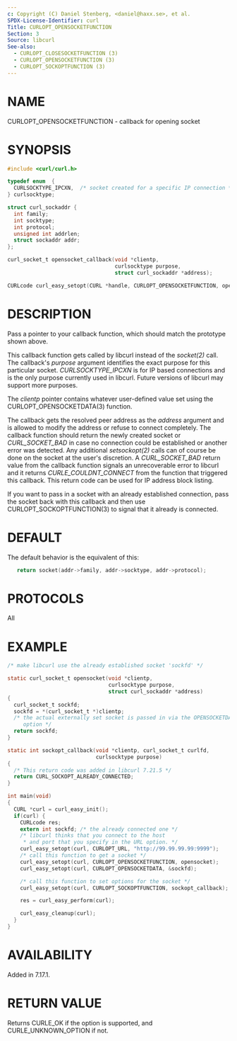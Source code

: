 ```yaml
---
c: Copyright (C) Daniel Stenberg, <daniel@haxx.se>, et al.
SPDX-License-Identifier: curl
Title: CURLOPT_OPENSOCKETFUNCTION
Section: 3
Source: libcurl
See-also:
  - CURLOPT_CLOSESOCKETFUNCTION (3)
  - CURLOPT_OPENSOCKETFUNCTION (3)
  - CURLOPT_SOCKOPTFUNCTION (3)
---
```


# NAME

CURLOPT_OPENSOCKETFUNCTION - callback for opening socket

# SYNOPSIS

~~~c
#include <curl/curl.h>

typedef enum  {
  CURLSOCKTYPE_IPCXN,  /* socket created for a specific IP connection */
} curlsocktype;

struct curl_sockaddr {
  int family;
  int socktype;
  int protocol;
  unsigned int addrlen;
  struct sockaddr addr;
};

curl_socket_t opensocket_callback(void *clientp,
                                  curlsocktype purpose,
                                  struct curl_sockaddr *address);

CURLcode curl_easy_setopt(CURL *handle, CURLOPT_OPENSOCKETFUNCTION, opensocket_callback);
~~~

# DESCRIPTION

Pass a pointer to your callback function, which should match the prototype
shown above.

This callback function gets called by libcurl instead of the *socket(2)*
call. The callback's *purpose* argument identifies the exact purpose for
this particular socket. *CURLSOCKTYPE_IPCXN* is for IP based connections
and is the only purpose currently used in libcurl. Future versions of libcurl
may support more purposes.

The *clientp* pointer contains whatever user-defined value set using the
CURLOPT_OPENSOCKETDATA(3) function.

The callback gets the resolved peer address as the *address* argument and
is allowed to modify the address or refuse to connect completely. The callback
function should return the newly created socket or *CURL_SOCKET_BAD* in
case no connection could be established or another error was detected. Any
additional *setsockopt(2)* calls can of course be done on the socket at
the user's discretion. A *CURL_SOCKET_BAD* return value from the callback
function signals an unrecoverable error to libcurl and it returns
*CURLE_COULDNT_CONNECT* from the function that triggered this callback.
This return code can be used for IP address block listing.

If you want to pass in a socket with an already established connection, pass
the socket back with this callback and then use
CURLOPT_SOCKOPTFUNCTION(3) to signal that it already is connected.

# DEFAULT

The default behavior is the equivalent of this:
~~~c
   return socket(addr->family, addr->socktype, addr->protocol);
~~~

# PROTOCOLS

All

# EXAMPLE

~~~c
/* make libcurl use the already established socket 'sockfd' */

static curl_socket_t opensocket(void *clientp,
                                curlsocktype purpose,
                                struct curl_sockaddr *address)
{
  curl_socket_t sockfd;
  sockfd = *(curl_socket_t *)clientp;
  /* the actual externally set socket is passed in via the OPENSOCKETDATA
     option */
  return sockfd;
}

static int sockopt_callback(void *clientp, curl_socket_t curlfd,
                            curlsocktype purpose)
{
  /* This return code was added in libcurl 7.21.5 */
  return CURL_SOCKOPT_ALREADY_CONNECTED;
}

int main(void)
{
  CURL *curl = curl_easy_init();
  if(curl) {
    CURLcode res;
    extern int sockfd; /* the already connected one */
    /* libcurl thinks that you connect to the host
     * and port that you specify in the URL option. */
    curl_easy_setopt(curl, CURLOPT_URL, "http://99.99.99.99:9999");
    /* call this function to get a socket */
    curl_easy_setopt(curl, CURLOPT_OPENSOCKETFUNCTION, opensocket);
    curl_easy_setopt(curl, CURLOPT_OPENSOCKETDATA, &sockfd);

    /* call this function to set options for the socket */
    curl_easy_setopt(curl, CURLOPT_SOCKOPTFUNCTION, sockopt_callback);

    res = curl_easy_perform(curl);

    curl_easy_cleanup(curl);
  }
}
~~~

# AVAILABILITY

Added in 7.17.1.

# RETURN VALUE

Returns CURLE_OK if the option is supported, and CURLE_UNKNOWN_OPTION if not.
